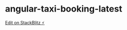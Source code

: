 # angular-taxi-booking-latest

[Edit on StackBlitz ⚡️](https://stackblitz.com/edit/angular-taxi-booking-latest)